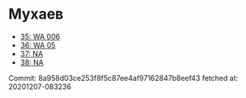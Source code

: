 # Мухаев
- [35: WA 006](35.md)
- [36: WA 05](36.md)
- [37: NA](37.md)
- [38: NA](38.md)

Commit: 8a958d03ce253f8f5c87ee4af97162847b8eef43
 fetched at: 20201207-083236
